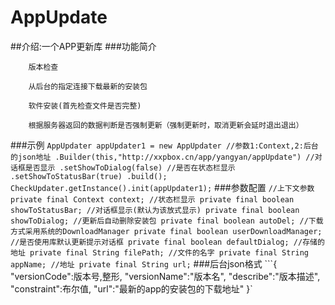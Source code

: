 # AppUpdate
##介绍:一个APP更新库
###功能简介

        版本检查

        从后台的指定连接下载最新的安装包

        软件安装(首先检查文件是否完整)

        根据服务器返回的数据判断是否强制更新（强制更新时，取消更新会延时退出退出）
###示例
     ```AppUpdater appUpdater1 = new AppUpdater
						//参数1:Context,2:后台的json地址
                        .Builder(this,"http://xxpbox.cn/app/yangyan/appUpdate")
						//对话框是否显示
                        .setShowToDialog(false)
						//是否在状态栏显示
                        .setShowToStatusBar(true)
                        .build();
                CheckUpdater.getInstance().init(appUpdater1);```
###参数配置
	```//上下文参数
    private final Context context;
    //状态栏显示
    private final boolean showToStatusBar;
    //对话框显示(默认为该放式显示)
    private final boolean showToDialog;
    //更新后自动删除安装包
    private final boolean autoDel;
    //下载方式采用系统的DownloadManager
    private final boolean userDownloadManager;
    //是否使用库默认更新提示对话框
    private final boolean defaultDialog;
    //存储的地址
    private final String filePath;
    //文件的名字
    private final String appName;
    //地址
    private final String url;```
###后台json格式
    ```{
	"versionCode":版本号,整形,
	"versionName":"版本名",
	"describe":"版本描述",
	"constraint":布尔值,
	"url":"最新的app的安装包的下载地址"
	}`	

